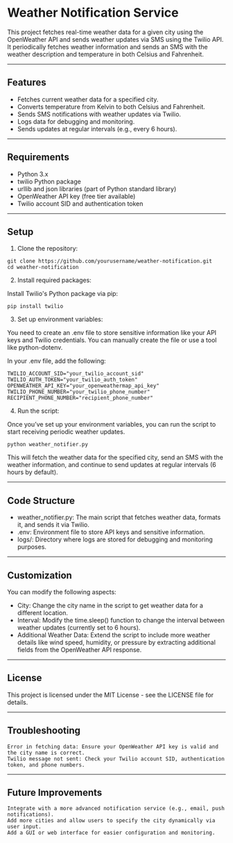 # Weather Notification Service

This project fetches real-time weather data for a given city using the OpenWeather API and sends weather updates via SMS using the Twilio API. It periodically fetches weather information and sends an SMS with the weather description and temperature in both Celsius and Fahrenheit.

---

## Features

   - Fetches current weather data for a specified city.
   - Converts temperature from Kelvin to both Celsius and Fahrenheit.
   - Sends SMS notifications with weather updates via Twilio.
   - Logs data for debugging and monitoring.
   - Sends updates at regular intervals (e.g., every 6 hours).

---

## Requirements

   - Python 3.x
   - twilio Python package
   - urllib and json libraries (part of Python standard library)
   - OpenWeather API key (free tier available)
   - Twilio account SID and authentication token

---

## Setup

1. Clone the repository:

```
git clone https://github.com/yourusername/weather-notification.git
cd weather-notification
```

2. Install required packages:

Install Twilio's Python package via pip:

```
pip install twilio
```

3. Set up environment variables:

You need to create an .env file to store sensitive information like your API keys and Twilio credentials. You can manually create the file or use a tool like python-dotenv.

In your .env file, add the following:

```
TWILIO_ACCOUNT_SID="your_twilio_account_sid"
TWILIO_AUTH_TOKEN="your_twilio_auth_token"
OPENWEATHER_API_KEY="your_openweathermap_api_key"
TWILIO_PHONE_NUMBER="your_twilio_phone_number"
RECIPIENT_PHONE_NUMBER="recipient_phone_number"
```

4. Run the script:

Once you’ve set up your environment variables, you can run the script to start receiving periodic weather updates.

```
python weather_notifier.py
```

This will fetch the weather data for the specified city, send an SMS with the weather information, and continue to send updates at regular intervals (6 hours by default).

---

## Code Structure

   - weather_notifier.py: The main script that fetches weather data, formats it, and sends it via Twilio.
   - .env: Environment file to store API keys and sensitive information.
   - logs/: Directory where logs are stored for debugging and monitoring purposes.

---

## Customization

You can modify the following aspects:

   - City: Change the city name in the script to get weather data for a different location.
   - Interval: Modify the time.sleep() function to change the interval between weather updates (currently set to 6 hours).
   - Additional Weather Data: Extend the script to include more weather details like wind speed, humidity, or pressure by extracting additional fields from the OpenWeather API response.

---

## License

This project is licensed under the MIT License - see the LICENSE file for details.

---

## Troubleshooting

    Error in fetching data: Ensure your OpenWeather API key is valid and the city name is correct.
    Twilio message not sent: Check your Twilio account SID, authentication token, and phone numbers.

---

## Future Improvements

    Integrate with a more advanced notification service (e.g., email, push notifications).
    Add more cities and allow users to specify the city dynamically via user input.
    Add a GUI or web interface for easier configuration and monitoring.